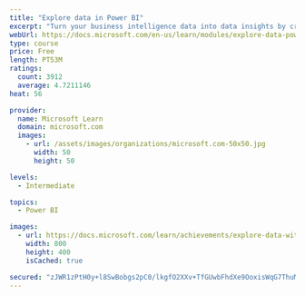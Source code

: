 ```yaml
---
title: "Explore data in Power BI"
excerpt: "Turn your business intelligence data into data insights by creating and configuring Power BI dashboards."
webUrl: https://docs.microsoft.com/en-us/learn/modules/explore-data-power-bi/
type: course
price: Free
length: PT53M
ratings:
  count: 3912
  average: 4.7211146
heat: 56

provider:
  name: Microsoft Learn
  domain: microsoft.com
  images:
    - url: /assets/images/organizations/microsoft.com-50x50.jpg
      width: 50
      height: 50

levels:
  - Intermediate

topics:
  - Power BI

images:
  - url: https://docs.microsoft.com/learn/achievements/explore-data-with-power-bi-desktop-social.png
    width: 800
    height: 400
    isCached: true

secured: "zJWR1zPtH0y+l8SwBobgs2pC0/lkgfO2XXv+TfGUwbFhdXe9OoxisWqG7ThuMBgfap0ktdCA71w8l3yLlmTtmygWi90rfMViTpc8uHdHL7rSECCtMZ2sEhewpvTWWvKGWMynoUJC3UKYEX6UMCir0w7DNIDqxH4hZre6mIn2qxjAhZ5OSOfsgqvx7KQlKh0t2pvQ6twi2KEGMhCwYyBYvPoskEp9mbP2QwuPt8obJTp2T3ZcJbxdyIS/oysU0CvVTAEFHOiLZAU9tsvU35C+b5IskYZKX4HUrE+NXiu4qe5k4+s3lL2rwPD2yJVOr23dRbxVXfdA6mON24FfcvTNlZ697iGvfx8rbWey3sPePzscS1Hf8ASb9pmVyH7S7pgIIgMzVS8ixLmk/jhl9HVDMTDV90qYs7X9BUQPYt/zxds=;4nf+5o8U1RYiZRXGjGyB2g=="
---
```


